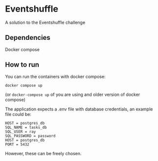 # Eventshuffle
A solution to the Eventshuffle challenge

## Dependencies

Docker compose

## How to run

You can run the containers with docker compose:

```docker compose up```

(or ```docker-compose up``` of you are using and older version of docker compose)

The application expects a .env file with database credentials, an example file could be:
```
HOST = postgres_db
SQL_NAME = tasks_db
SQL_USER = ray
SQL_PASSWORD = password
HOST = postgres_db
PORT = 5432
```
However, these can be freely chosen.